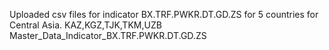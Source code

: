 Uploaded csv files for indicator BX.TRF.PWKR.DT.GD.ZS for 5 countries for Central Asia.
KAZ,KGZ,TJK,TKM,UZB
Master_Data_Indicator_BX.TRF.PWKR.DT.GD.ZS
